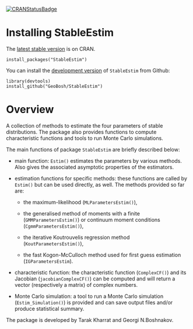 [![CRANStatusBadge](http://www.r-pkg.org/badges/version/StableEstim)](https://cran.r-project.org/package=StableEstim)

# Installing StableEstim

The [latest stable version](https://cran.r-project.org/package=StableEstim) is on
CRAN.

    install_packages("StableEstim")

You can install the [development version](https://github.com/GeoBosh/StableEstim) of
`StableEstim` from Github:

    library(devtools)
    install_github("GeoBosh/StableEstim")


# Overview

A collection of methods to estimate the four parameters of stable
distributions. The package also provides functions to compute
characteristic functions and tools to run Monte Carlo simulations.

The main functions of package `StableEstim` are briefly described below:


* main function: `Estim()` estimates the parameters by various
  methods. Also gives the associated asymptotic properties of the
  estimators.

* estimation functions for specific methods: these functions are called by `Estim()` but can be used directly, as well. The methods provided so far are:

  - the maximum-likelihood (`MLParametersEstim()`),

  - the generalised method of moments with a finite (`GMMParametersEstim()`)
    or continuum moment conditions (`CgmmParametersEstim()`),

  - the iterative Koutrouvelis regression method
    (`KoutParametersEstim()`),

  - the fast Kogon-McCulloch method used for first guess estimation
    (`IGParametersEstim`).
      
* characteristic function: the characteristic function (`ComplexCF()`)
  and its Jacobian (`jacobianComplexCF()`) can be computed and will
  return a vector (respectively a matrix) of complex numbers.

* Monte Carlo simulation: a tool to run a Monte Carlo simulation
  (`Estim_Simulation()`) is provided and can save output files and/or
  produce statistical summary.



The package is developed by Tarak Kharrat and Georgi N.Boshnakov.
